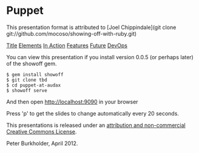 # Puppet #

This presentation format is attributed to [Joel Chippindale](git clone git://github.com/mocoso/showing-off-with-ruby.git)

[Title](./title)
[Elements](elements)
[In Action](inaction)
[Features](features)
[Future](future)
[DevOps](devops)

You can view this presentation if you install version 0.0.5 (or perhaps later) of the showoff gem.

    $ gem install showoff
    $ git clone tbd
    $ cd puppet-at-audax
    $ showoff serve

And then open [http://localhost:9090](http://localhost:9090) in your browser

Press 'p' to get the slides to change automatically every 20 seconds.

This presentations is released under an [attribution and non-commercial Creative Commons License](http://creativecommons.org/licenses/by-nc/2.0/uk/).

Peter Burkholder, April 2012.
